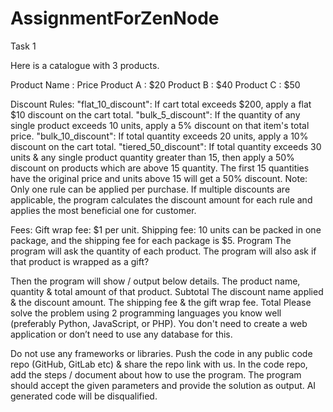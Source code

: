 # AssignmentForZenNode

Task 1

Here is a catalogue with 3 products.

Product Name : Price
Product A : $20
Product B : $40
Product C : $50

Discount Rules:
"flat_10_discount": If cart total exceeds $200, apply a flat $10 discount on the cart total.
"bulk_5_discount": If the quantity of any single product exceeds 10 units, apply a 5% discount on that item's total price.
"bulk_10_discount": If total quantity exceeds 20 units, apply a 10% discount on the cart total.
"tiered_50_discount": If total quantity exceeds 30 units & any single product quantity greater than 15, then apply a 50% discount on products which are above  15 quantity. The first 15 quantities have the original price and units above 15 will get a 50% discount.
Note: Only one rule can be applied per purchase. If multiple discounts are applicable, the program calculates the discount amount for each rule and applies the most beneficial one for customer.

Fees:
Gift wrap fee: $1 per unit.
Shipping fee: 10 units can be packed in one package, and the shipping fee for each package is $5.
Program
The program will ask the quantity of each product. The program will also ask if that product is wrapped as a gift?

Then the program will show / output below details.
The product name, quantity & total amount of that product.
Subtotal
The discount name applied & the discount amount.
The shipping fee & the gift wrap fee.
Total
Please solve the problem using 2 programming languages you know well (preferably Python, JavaScript, or PHP). You don't need to create a web application or don’t need to use any database for this. 

Do not use any frameworks or libraries. Push the code in any public code repo (GitHub, GitLab etc) & share the repo link with us. In the code repo, add the steps / document about how to use the program.  The program should accept the given parameters and provide the solution as output. AI generated code will be disqualified.



